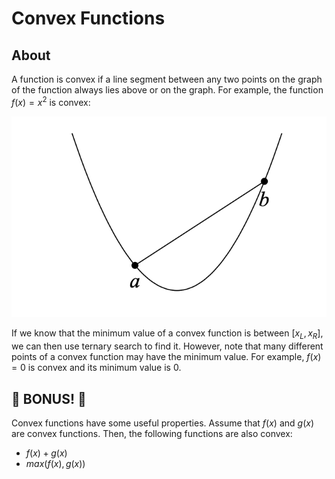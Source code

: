 # Convex Functions

## About

A function is convex if a line segment between any two points on the graph of the function always lies above or on the graph. For example, the function $f(x) = x^2$ is convex:

![Image](resources/convex-function/x-2.png)

If we know that the minimum value of a convex function is between $[x_L, x_R]$, we can then use ternary search to find it. However, note that many different points of a convex function may have the minimum value. For example, $f(x) = 0$ is convex and its minimum value is $0$.

## 🤩 BONUS! 🤩

Convex functions have some useful properties. Assume that $f(x)$ and $g(x)$ are convex functions. Then, the following functions are also convex:

- $f(x) + g(x)$
- $max(f(x), g(x))$
